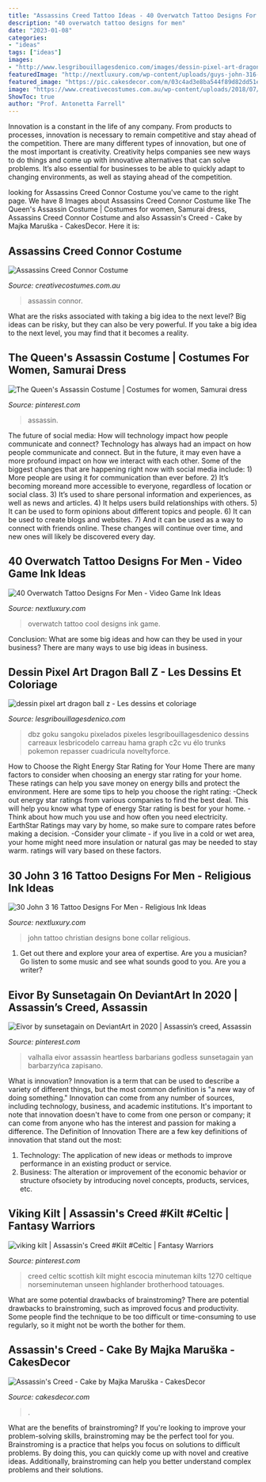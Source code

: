 ```yaml
---
title: "Assassins Creed Tattoo Ideas - 40 Overwatch Tattoo Designs For Men"
description: "40 overwatch tattoo designs for men"
date: "2023-01-08"
categories:
- "ideas"
tags: ["ideas"]
images:
- "http://www.lesgribouillagesdenico.com/images/dessin-pixel-art-dragon-ball-z_6.jpg"
featuredImage: "http://nextluxury.com/wp-content/uploads/guys-john-316-christian-collar-bone-tattoo.jpg"
featured_image: "https://pic.cakesdecor.com/m/03c4ad3e8ba544f89d82dd51ee6502ce.jpg"
image: "https://www.creativecostumes.com.au/wp-content/uploads/2018/07/CC_April_18_156-768x1024.jpg"
ShowToc: true
author: "Prof. Antonetta Farrell"
---
```



Innovation is a constant in the life of any company. From products to processes, innovation is necessary to remain competitive and stay ahead of the competition. There are many different types of innovation, but one of the most important is creativity. Creativity helps companies see new ways to do things and come up with innovative alternatives that can solve problems. It’s also essential for businesses to be able to quickly adapt to changing environments, as well as staying ahead of the competition.

	

		
looking for Assassins Creed Connor Costume you've came to the right page. We have 8 Images about Assassins Creed Connor Costume like The Queen&#039;s Assassin Costume | Costumes for women, Samurai dress, Assassins Creed Connor Costume and also Assassin&#039;s Creed - Cake by Majka Maruška - CakesDecor. Here it is:
		
    
## Assassins Creed Connor Costume

<img loading=lazy src="https://www.creativecostumes.com.au/wp-content/uploads/2018/07/CC_April_18_156-768x1024.jpg" onerror="this.onerror=null;this.src='https://tse3.mm.bing.net/th?id=OIP.TDiMAf-dA4Smya3n7YFJlgHaJ4&amp;pid=15.1';" alt="Assassins Creed Connor Costume">

_Source: creativecostumes.com.au_

>assassin connor. 

	

What are the risks associated with taking a big idea to the next level?
Big ideas can be risky, but they can also be very powerful. If you take a big idea to the next level, you may find that it becomes a reality.

    
## The Queen&#039;s Assassin Costume | Costumes For Women, Samurai Dress

<img loading=lazy src="https://i.pinimg.com/736x/98/06/5c/98065c7eb593eeb2ef7372e629d74f1a.jpg" onerror="this.onerror=null;this.src='https://tse1.mm.bing.net/th?id=OIP.Pouuh0TXCh-BE6a0jUPvnQHaUp&amp;pid=15.1';" alt="The Queen&#039;s Assassin Costume | Costumes for women, Samurai dress">

_Source: pinterest.com_

>assassin. 

	

The future of social media: How will technology impact how people communicate and connect?
Technology has always had an impact on how people communicate and connect. But in the future, it may even have a more profound impact on how we interact with each other. Some of the biggest changes that are happening right now with social media include: 1) More people are using it for communication than ever before. 2) It’s becoming moreand more accessible to everyone, regardless of location or social class. 3) It’s used to share personal information and experiences, as well as news and articles. 4) It helps users build relationships with others. 5) It can be used to form opinions about different topics and people. 6) It can be used to create blogs and websites. 7) And it can be used as a way to connect with friends online. These changes will continue over time, and new ones will likely be discovered every day.

    
## 40 Overwatch Tattoo Designs For Men - Video Game Ink Ideas

<img loading=lazy src="http://nextluxury.com/wp-content/uploads/male-with-cool-overwatch-tattoo-design.jpg" onerror="this.onerror=null;this.src='https://tse4.mm.bing.net/th?id=OIP.020rOxEGWzzh7GMdM4tzjAHaHa&amp;pid=15.1';" alt="40 Overwatch Tattoo Designs For Men - Video Game Ink Ideas">

_Source: nextluxury.com_

>overwatch tattoo cool designs ink game. 

	

Conclusion: What are some big ideas and how can they be used in your business?
There are many ways to use big ideas in business.

    
## Dessin Pixel Art Dragon Ball Z - Les Dessins Et Coloriage

<img loading=lazy src="http://www.lesgribouillagesdenico.com/images/dessin-pixel-art-dragon-ball-z_6.jpg" onerror="this.onerror=null;this.src='https://tse4.mm.bing.net/th?id=OIP.tDZZE0x_GjcN0QaOLLOcJwAAAA&amp;pid=15.1';" alt="dessin pixel art dragon ball z - Les dessins et coloriage">

_Source: lesgribouillagesdenico.com_

>dbz goku sangoku pixelados pixeles lesgribouillagesdenico dessins carreaux lesbricodelo carreau hama graph c2c vu élo trunks pokemon repasser cuadricula noveltyforce. 

	

How to Choose the Right Energy Star Rating for Your Home
There are many factors to consider when choosing an energy star rating for your home. These ratings can help you save money on energy bills and protect the environment. Here are some tips to help you choose the right rating:
-Check out energy star ratings from various companies to find the best deal. This will help you know what type of energy Star rating is best for your home.
-Think about how much you use and how often you need electricity. EarthStar Ratings may vary by home, so make sure to compare rates before making a decision.
-Consider your climate - if you live in a cold or wet area, your home might need more insulation or natural gas may be needed to stay warm. ratings will vary based on these factors.

    
## 30 John 3 16 Tattoo Designs For Men - Religious Ink Ideas

<img loading=lazy src="http://nextluxury.com/wp-content/uploads/guys-john-316-christian-collar-bone-tattoo.jpg" onerror="this.onerror=null;this.src='https://tse4.mm.bing.net/th?id=OIP.ROWcQFqY9UlabnkgSUasuAHaJP&amp;pid=15.1';" alt="30 John 3 16 Tattoo Designs For Men - Religious Ink Ideas">

_Source: nextluxury.com_

>john tattoo christian designs bone collar religious. 

	

1. Get out there and explore your area of expertise. Are you a musician? Go listen to some music and see what sounds good to you. Are you a writer?

    
## Eivor By Sunsetagain On DeviantArt In 2020 | Assassin’s Creed, Assassin

<img loading=lazy src="https://i.pinimg.com/736x/ed/15/77/ed15779069aca51cb5b9008820e1bb0e.jpg" onerror="this.onerror=null;this.src='https://tse1.mm.bing.net/th?id=OIP.7bCfX3qWbZwCyUwQSGr5SgHaHe&amp;pid=15.1';" alt="Eivor by sunsetagain on DeviantArt in 2020 | Assassin’s creed, Assassin">

_Source: pinterest.com_

>valhalla eivor assassin heartless barbarians godless sunsetagain yan barbarzyńca zapisano. 

	

What is innovation?
Innovation is a term that can be used to describe a variety of different things, but the most common definition is "a new way of doing something." Innovation can come from any number of sources, including technology, business, and academic institutions. It's important to note that innovation doesn't have to come from one person or company; it can come from anyone who has the interest and passion for making a difference.
The Definition of Innovation
There are a few key definitions of innovation that stand out the most: 
1. Technology: The application of new ideas or methods to improve performance in an existing product or service. 
2. Business: The alteration or improvement of the economic behavior or structure ofsociety by introducing novel concepts, products, services, etc. 

    
## Viking Kilt | Assassin&#039;s Creed #Kilt #Celtic | Fantasy Warriors

<img loading=lazy src="https://s-media-cache-ak0.pinimg.com/736x/14/e5/82/14e5829c3b4d76b04d3e46b86e1d5c3e.jpg" onerror="this.onerror=null;this.src='https://tse4.mm.bing.net/th?id=OIP.9qvh2oasY2KBuXhtAUkcygHaKE&amp;pid=15.1';" alt="viking kilt | Assassin&#039;s Creed #Kilt #Celtic | Fantasy Warriors">

_Source: pinterest.com_

>creed celtic scottish kilt might escocia minuteman kilts 1270 celtique norseminuteman unseen highlander brotherhood tatouages. 

	

What are some potential drawbacks of brainstroming?
There are potential drawbacks to brainstroming, such as improved focus and productivity. Some people find the technique to be too difficult or time-consuming to use regularly, so it might not be worth the bother for them.

    
## Assassin&#039;s Creed - Cake By Majka Maruška - CakesDecor

<img loading=lazy src="https://pic.cakesdecor.com/m/03c4ad3e8ba544f89d82dd51ee6502ce.jpg" onerror="this.onerror=null;this.src='https://tse3.mm.bing.net/th?id=OIP.bZmrOjRPPXS2_rfz2anAPgHaHf&amp;pid=15.1';" alt="Assassin&#039;s Creed - Cake by Majka Maruška - CakesDecor">

_Source: cakesdecor.com_

>. 

	

What are the benefits of brainstroming?
If you're looking to improve your problem-solving skills, brainstroming may be the perfect tool for you. Brainstroming is a practice that helps you focus on solutions to difficult problems. By doing this, you can quickly come up with novel and creative ideas. Additionally, brainstroming can help you better understand complex problems and their solutions.

